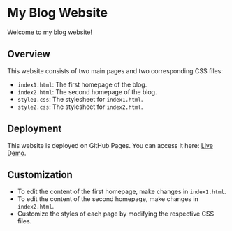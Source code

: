 # My Blog Website

Welcome to my blog website!

## Overview

This website consists of two main pages and two corresponding CSS files:

- `index1.html`: The first homepage of the blog.
- `index2.html`: The second homepage of the blog.
- `style1.css`: The stylesheet for `index1.html`.
- `style2.css`: The stylesheet for `index2.html`.

## Deployment

This website is deployed on GitHub Pages. You can access it here: [Live Demo](https://suryakantm24.github.io/Blog-Website/).

## Customization

- To edit the content of the first homepage, make changes in `index1.html`.
- To edit the content of the second homepage, make changes in `index2.html`.
- Customize the styles of each page by modifying the respective CSS files.


